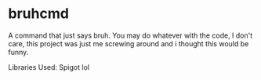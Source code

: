 # bruhcmd
A command that just says bruh.
You may do whatever with the code, I don't care, this project was just me screwing around and i thought this would be funny.

Libraries Used:
Spigot lol
